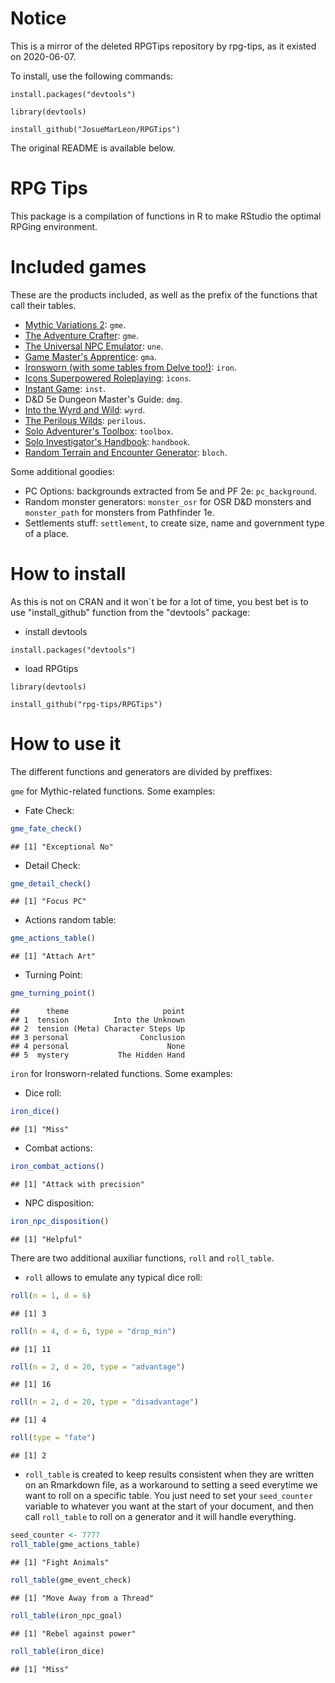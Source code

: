 Notice
================

This is a mirror of the deleted RPGTips repository by rpg-tips, as it existed on 2020-06-07.

To install, use the following commands:

`install.packages("devtools")`

`library(devtools)`

`install_github("JosueMarLeon/RPGTips")`

The original README is available below.


RPG Tips
================

This package is a compilation of functions in R to make RStudio the optimal RPGing environment.

Included games
==============

These are the products included, as well as the prefix of the functions that call their tables.

-   [Mythic Variations 2](https://www.wordmillgames.com/mythic-variations-2.html): `gme`.
-   [The Adventure Crafter](https://www.wordmillgames.com/the-adventure-crafter.html): `gme`.
-   [The Universal NPC Emulator](https://www.drivethrurpg.com/product/134163/UNE-The-Universal-NPC-Emulator-rev): `une`.
-   [Game Master's Apprentice](https://www.drivethrucards.com/product/125685/The-GameMasters-Apprentice-Base-Deck): `gma`.
-   [Ironsworn (with some tables from Delve too!)](https://www.ironswornrpg.com/): `iron`.
-   [Icons Superpowered Roleplaying](https://www.drivethrurpg.com/product/131765/ICONS-Superpowered-Roleplaying-The-Assembled-Edition): `ìcons`.
-   [Instant Game](https://rpggeek.com/rpg/3837/instant-game): `inst`.
-   D&D 5e Dungeon Master's Guide: `dmg`.
-   [Into the Wyrd and Wild](https://www.drivethrurpg.com/product/274922/Into-the-Wyrd-and-Wild): `wyrd`.
-   [The Perilous Wilds](https://www.drivethrurpg.com/product/156979/The-Perilous-Wilds): `perilous`.
-   [Solo Adventurer's Toolbox](https://www.dmsguild.com/product/252355/The-Solo-Adventurers-Toolbox): `toolbox`.
-   [Solo Investigator's Handbook](https://www.dmsguild.com/product/252355/The-Solo-Adventurers-Toolbox): `handbook`.
- [Random Terrain and Encounter Generator](https://www.drivethrurpg.com/product/250641/Random-Terrain-and-Encounter-Generator): `bloch`.

Some additional goodies:
- PC Options: backgrounds extracted from 5e and PF 2e: `pc_background`.
- Random monster generators: `monster_osr` for OSR D&D monsters and `monster_path` for monsters from Pathfinder 1e.
- Settlements stuff: `settlement`, to create size, name and government type of a place. 

How to install
==============

As this is not on CRAN and it won´t be for a lot of time, you best bet is to use "install_github"
function from the "devtools" package:

-   install devtools

`install.packages("devtools")`

-   load RPGtips

`library(devtools)`

`install_github("rpg-tips/RPGTips")`

How to use it
=============

The different functions and generators are divided by preffixes:

`gme` for Mythic-related functions. Some examples:

-   Fate Check:

``` r
gme_fate_check()
```

    ## [1] "Exceptional No"

-   Detail Check:

``` r
gme_detail_check()
```

    ## [1] "Focus PC"

-   Actions random table:

``` r
gme_actions_table()
```

    ## [1] "Attach Art"

-   Turning Point:

``` r
gme_turning_point()
```

    ##      theme                     point
    ## 1  tension          Into the Unknown
    ## 2  tension (Meta) Character Steps Up
    ## 3 personal                Conclusion
    ## 4 personal                      None
    ## 5  mystery           The Hidden Hand

`iron` for Ironsworn-related functions. Some examples:

-   Dice roll:

``` r
iron_dice()
```

    ## [1] "Miss"

-   Combat actions:

``` r
iron_combat_actions()
```

    ## [1] "Attack with precision"

-   NPC disposition:

``` r
iron_npc_disposition()
```

    ## [1] "Helpful"

There are two additional auxiliar functions, `roll` and `roll_table`.

-   `roll` allows to emulate any typical dice roll:

``` r
roll(n = 1, d = 6)
```

    ## [1] 3

``` r
roll(n = 4, d = 6, type = "drop_min")
```

    ## [1] 11

``` r
roll(n = 2, d = 20, type = "advantage")
```

    ## [1] 16

``` r
roll(n = 2, d = 20, type = "disadvantage")
```

    ## [1] 4

``` r
roll(type = "fate")
```

    ## [1] 2

-   `roll_table` is created to keep results consistent when they are written on an Rmarkdown file, as a workaround to setting a seed everytime we want to roll on a specific table. You just need to set your `seed_counter` variable to whatever you want at the start of your document, and then call `roll_table` to roll on a generator and it will handle everything.

``` r
seed_counter <- 7777
roll_table(gme_actions_table)
```

    ## [1] "Fight Animals"

``` r
roll_table(gme_event_check)
```

    ## [1] "Move Away from a Thread"

``` r
roll_table(iron_npc_goal)
```

    ## [1] "Rebel against power"

``` r
roll_table(iron_dice)
```

    ## [1] "Miss"
